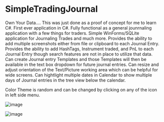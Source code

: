 # SimpleTradingJournal

Own Your Data....
This was just done as a proof of concept for me to learn C#.
First ever application in C#.  Fully functional as a general jounrnaling application with a few things for traders.
Simple WinForms/SQLite application for Journaling Trades and much more.
Provides the ability to add multiple screenshots either from file or clipboard to each Journal Entry.
Provides the ability to add HashTags, Instrument traded, and PnL to each Journal Entry though search features are not in place to utilize that data.
Can create Journal entry Templates and those Templates will then be available in the text box dropdown for future journal entries.
Can resize and adjust orientation of the Text/Picture working area which can be helpful for wide screens.
Can hightlight multiple dates in Calendar to show multiple days of Journal entries in the tree view below the calendar.

Color Theme is random and can be changed by clicking on any of the icon in left side menu.


![image](https://github.com/TyronicTrader/SimpleTradingJournal/assets/82331418/94097284-3717-4fcc-a4f7-f308e7231df5)


![image](https://github.com/TyronicTrader/SimpleTradingJournal/assets/82331418/9c34c2b5-3422-47f7-9906-98398f05277d)

